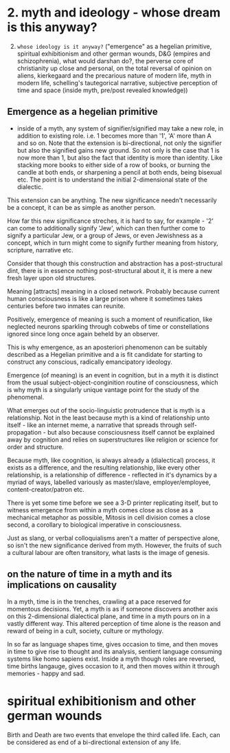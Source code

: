 #  2. myth and ideology - whose dream is this anyway?

2. `whose ideology is it anyway?` ("emergence" as a hegelian primitive, spiritual exhibitionism and other german wounds, D&G (empires and schizophrenia), what would darshan do?, the perverse core of christianity up close and personal, on the total reversal of opinion on aliens, kierkegaard and the precarious nature of modern life, myth in modern life, schelling's tautegorical narrative, subjective perception of time and space (inside myth, pre/post revealed knowledge))

## Emergence as a hegelian primitive

- inside of a myth, any system of signifier/signified may take a new role, in addition to existing role. i.e. 1 becomes more than '1', 'A' more than A and so on. Note that the extension is bi-directional, not only the signifier but also the signified gains new ground. So not only is the case that 1 is now more than 1, but also the fact that identity is more than identity. Like stacking more books to either side of a row of books, or burning the candle at both ends, or sharpening a pencil at both ends, being bisexual etc. The point is to understand the initial 2-dimensional state of the dialectic.

This extension can be anything. The new significance needn't necessarily be a concept, it can be as simple as another person. 

How far this new significance streches, it is hard to say, for example - '2' can come to additionally signify 'Jew', which can then further come to signify a particular Jew, or a group of Jews, or even Jewishness as a concept, which in turn might come to signify further meaning from history, scripture, narrative etc. 

Consider that though this construction and abstraction has a post-structural dint, there is in essence nothing post-structural about it, it is mere a new fresh layer upon old structures. 

Meaning [attracts] meaning in a closed network. Probably because current human consciousness is like a large prison where it sometimes takes centuries before two inmates can reunite. 

Positively, emergence of meaning is such a moment of reunification, like neglected neurons sparkling through cobwebs of time or constellations ignored since long once again beheld by an observer.

This is why emergence, as an aposteriori phenomenon can be suitably described as a Hegelian primitive and a is fit candidate for starting to construct any conscious, radically emancipatory ideology. 

Emergence (of meaning) is an event in cognition, but in a myth it is distinct from the usual subject-object-conginition routine of consciousness, which is why myth is a singularly unique vantage point for the study of the phenomenal.

What emerges out of the socio-linguistic protrudence that is myth is a relationship. Not in the least because myth is a kind of relationship unto itself - like an internet meme, a narrative that spreads through self-propagation - but also because consciousness itself cannot be explained away by cognition and relies on superstructures like religion or science for order and structure.

Because myth, like coognition, is always already a (dialectical) process, it exists as a difference, and the resulting relationship, like every other relationship, is a relationship of difference - reflected in it's dynamics by a myriad of ways, labelled variously as master/slave, employer/employee, content-creator/patron etc.

There is yet some time before we see a 3-D printer replicating itself, but to witness emergence from within a myth comes close as close as a mechanical metaphor as possible, Mitosis in cell division comes a close second, a corollary to biological imperative in consciousness.

Just as slang, or verbal colloquialisms aren't a matter of perspective alone, so isn't the new significance derived from myth. However, the fruits of such a cultural labour are often transitory, what lasts is the image of genesis. 

## on the nature of time in a myth and its implications on causality

In a myth, time is in the trenches, crawling at a pace reserved for momentous decisions. Yet, a myth is as if someone discovers another axis on this 2-dimensional dialectical plane, and time in a myth pours on in a vastly different way. This altered perception of time alone is the reason and reward of being in a cult, society, culture or mythology.

In so far as language shapes time, gives occasion to time, and then moves in time to give rise to thought and its analysis, sentient language consuming systems like homo sapiens exist. Inside a myth though roles are reversed, time births langauge, gives occasion to it, and then moves within it through memories - happy and sad.


# spiritual exhibitionism and other german wounds

Birth and Death are two events that envelope the third called life. Each, can be considered as end of a bi-directional extension of any life.

